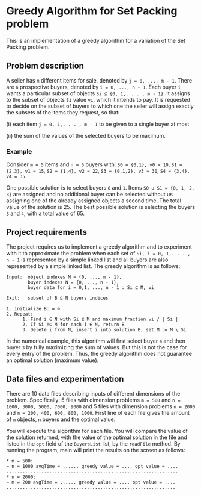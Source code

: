 # Greedy Algorithm for Set Packing problem
This is an implementation of a greedy algorithm for a variation of the Set Packing problem.

## Problem description
A seller has `m` different items for sale, denoted by `j = 0, ..., m - 1`. There are `n` prospective buyers, denoted by `i = 0, ..., n - 1`. Each buyer `i` wants a particular subset of objects `Si ⊆ {0, 1,. . . , m - 1}`. It assigns to the subset of objects `Si` value `vi`, which it intends to pay. It is requested to decide on the subset of buyers to which one the seller will assign exactly the subsets of the items they request, so that: 

(i) each item `j = 0, 1,. . . , m - 1` to be given to a single buyer at most

(ii) the sum of the values of the selected buyers to be maximum.

### Example
Consider `m = 5` items and `n = 5` buyers with:
`S0 = {0,1}, v0 = 10`, `S1 = {2,3}, v1 = 15`, `S2 = {1,4}, v2 = 22`, `S3 = {0,1,2}, v3 = 30`, `S4 = {3,4}, v4 = 35`

One possible solution is to select buyers `0` and `1`. Items `S0 ∪ S1 = {0, 1, 2, 3}` are assigned and no additional buyer can be selected without us assigning one of the already assigned objects a second time. The total value of the solution is 25. The best possible solution is selecting the buyers `3` and `4`, with a total value of 65.

## Project requirements
The project requires us to implement a greedy algorithm and to experiment with it to approximate the problem when each set of `Si, i = 0, 1,. . . , n - 1` is represented by a simple linked list and all buyers are also represented by a simple linked list. The greedy algorithm is as follows:

```
Input:  object indexes M = {0, ..., m - 1}, 
        buyer indexes N = {0, ..., n - 1}, 
        buyer data for i = 0,1, ..., n - 1 : Si ⊆ M, vi
        
Exit:   subset of B ⊆ N buyers indices

1. initialize B: = ∅
2. Repeat:
      1. Find i ∈ N with Si ⊆ M and maximum fraction vi / | Si |
      2. If Si !⊆ M for each i ∈ N, return B
      3. Delete i from N, insert i into solution B, set M := M \ Si
```

In the numerical example, this algorithm will first select buyer `4` and then buyer `3` by fully maximizing the sum of values. But this is not the case for every entry of the problem. Thus, the greedy algorithm does not guarantee an optimal solution (maximum value).


## Data files and experimentation

There are 10 data files describing inputs of different dimensions of the problem. Specifically: 5 files with dimension problems `m = 500` and `n = 1000, 3000, 5000, 7000, 9000` and 5 files with dimension problems `n = 2000` and `m = 200, 400, 600, 800, 1000`. First line of each file gives the amount of `m` objects, `n` buyers and the optimal value.

You will execute the algorithm for each file. You will compare the value of the solution returned, with the value of the optimal solution in the file and listed in the `opt` field of the `BuyersList` list, by the `readFile` method. By running the program, main will print the results on the screen as follows:

```
* m = 500:
− n = 1000 avgTime = ...... greedy value = .... opt value = ....
................................................................
* n = 2000:
− m = 200 avgTime = ...... greedy value = .... opt value = ....
...............................................................
```
